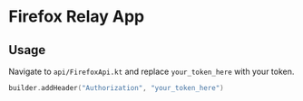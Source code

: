 # Firefox Relay App

## Usage

Navigate to `api/FirefoxApi.kt` and replace `your_token_here` with your token.
```kotlin
builder.addHeader("Authorization", "your_token_here")
```